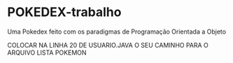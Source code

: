 # POKEDEX-trabalho
Uma Pokedex feito com os paradigmas de Programação Orientada a Objeto

COLOCAR NA LINHA 20 DE USUARIO.JAVA O SEU CAMINHO PARA O ARQUIVO LISTA POKEMON
